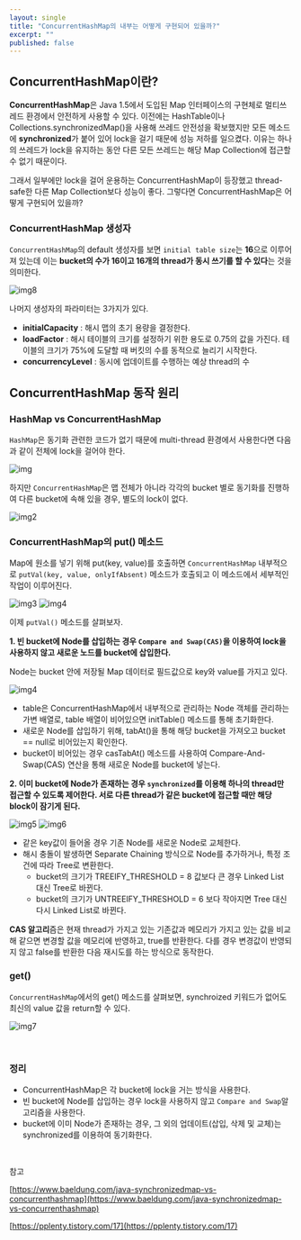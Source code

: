```yaml
---
layout: single
title: "ConcurrentHashMap의 내부는 어떻게 구현되어 있을까?"
excerpt: ""
published: false
---
```


## ConcurrentHashMap이란?

**ConcurrentHashMap**은 Java 1.5에서 도입된 Map 인터페이스의 구현체로 멀티쓰레드 환경에서 안전하게 사용할 수 있다. 이전에는 HashTable이나 Collections.synchronizedMap()을 사용해 쓰레드 안전성을 확보했지만 모든 메소드에 **synchronized**가 붙어 있어 lock을 걸기 때문에 성능 저하를 일으켰다. 이유는 하나의 쓰레드가 lock을 유지하는 동안 다른 모든 쓰레드는 해당 Map Collection에 접근할 수 없기 때문이다.

그래서 일부에만 lock을 걸어 운용하는 ConcurrentHashMap이 등장했고 thread-safe한 다른 Map Collection보다 성능이 좋다. 그렇다면 ConcurrentHashMap은 어떻게 구현되어 있을까?

### ConcurrentHashMap 생성자

`ConcurrentHashMap`의 default 생성자를 보면 `initial table size`는 **16**으로 이루어져 있는데 이는 **bucket의 수가 16이고 16개의 thread가 동시 쓰기를 할 수 있다**는 것을 의미한다.

![img8](/assets/images/ConcurrentHashmap2.png)

나머지 생성자의 파라미터는 3가지가 있다.

- **initialCapacity** : 해시 맵의 초기 용량을 결정한다.
- **loadFactor** : 해시 테이블의 크기를 설정하기 위한 용도로 0.75의 값을 가진다. 테이블의 크기가 75%에 도달할 때 버킷의 수를 동적으로 늘리기 시작한다.
- **concurrencyLevel** : 동시에 업데이트를 수행하는 예상 thread의 수

## ConcurrentHashMap 동작 원리

### HashMap vs ConcurrentHashMap

`HashMap`은 동기화 관련한 코드가 없기 때문에 multi-thread 환경에서 사용한다면 다음과 같이 전체에 lock을 걸어야 한다.

![img](/assets/images/HashMap.png)

하지만 `ConcurrentHashMap`은 맵 전체가 아니라 각각의 bucket 별로 동기화를 진행하여 다른 bucket에 속해 있을 경우, 별도의 lock이 없다.

![img2](/assets/images/ConcurrentHashmap.png)

### ConcurrentHashMap의 put() 메소드

Map에 원소를 넣기 위해 put(key, value)를 호출하면 `ConcurrentHashMap` 내부적으로 `putVal(key, value, onlyIfAbsent)` 메소드가 호출되고 이 메소드에서 세부적인 작업이 이루어진다.

![img3](/assets/images/ConcurrentHashmap_put()1.png)
![img4](/assets/images/ConcurrentHashmap_put()2.png)

이제 `putVal()` 메소드를 살펴보자.

**1. 빈 bucket에 Node를 삽입하는 경우 `Compare and Swap(CAS)`을 이용하여 lock을 사용하지 않고 새로운 노드를 bucket에 삽입한다.**

Node는 bucket 안에 저장될 Map 데이터로 필드값으로 key와 value를 가지고 있다. 

![img4](/assets/images/ConcurrentHashmap_put()3.png)

- table은 ConcurrentHashMap에서 내부적으로 관리하는 Node 객체를 관리하는 가변 배열로, table 배열이 비어있으면 initTable() 메소드를 통해 초기화한다.
- 새로운 Node를 삽입하기 위해, tabAt()을 통해 해당 bucket을 가져오고 bucket == null로 비어있는지 확인한다.
- bucket이 비어있는 경우 casTabAt() 메소드를 사용하여 Compare-And-Swap(CAS) 연산을 통해 새로운 Node를 bucket에 넣는다.

**2. 이미 bucket에 Node가 존재하는 경우 `synchronized`를 이용해 하나의 thread만 접근할 수 있도록 제어한다. 서로 다른 thread가 같은 bucket에 접근할 때만 해당 block이 잠기게 된다.**

![img5](/assets/images/ConcurrentHashmap.put()4.png)
![img6](/assets/images/ConcurrentHashmap.put()5.png)

- 같은 key값이 들어올 경우 기존 Node를 새로운 Node로 교체한다. 
- 해시 충돌이 발생하면 Separate Chaining 방식으로 Node를 추가하거나, 특정 조건에 따라 Tree로 변환한다.
  - bucket의 크기가 TREEIFY_THRESHOLD = 8 값보다 큰 경우 Linked List 대신 Tree로 바뀐다.
  - bucket의 크기가 UNTREEIFY_THRESHOLD = 6 보다 작아지면 Tree 대신 다시 Linked List로 바뀐다.

**CAS 알고리**즘은 현재 thread가 가지고 있는 기존값과 메모리가 가지고 있는 값을 비교해 같으면 변경할 값을 메모리에 반영하고, true를 반환한다. 다를 경우 변경값이 반영되지 않고 false를 반환한 다음 재시도를 하는 방식으로 동작한다.

### get()

`ConcurrentHashMap`에서의 get() 메소드를 살펴보면, synchroized 키워드가 없어도 최신의 value 값을 return할 수 있다.

![img7](/assets/images/ConcurrentHashmap.get().png)

<br>

### 정리

- ConcurrentHashMap은 각 bucket에 lock을 거는 방식을 사용한다.
- 빈 bucket에 Node를 삽입하는 경우 lock을 사용하지 않고 `Compare and Swap`알고리즘을 사용한다.
- bucket에 이미 Node가 존재하는 경우, 그 외의 업데이트(삽입, 삭제 및 교체)는 synchronized를 이용하여 동기화한다.

<br>

참고

[https://www.baeldung.com/java-synchronizedmap-vs-concurrenthashmap](https://www.baeldung.com/java-synchronizedmap-vs-concurrenthashmap)

[https://pplenty.tistory.com/17](https://pplenty.tistory.com/17)
